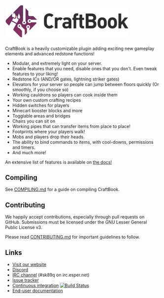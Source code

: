 <h1>
    <img src="craftbook-logo.svg" alt="CraftBook" width="400" /> 
</h1>

CraftBook is a heavily customizable plugin adding exciting new gameplay elements and advanced redstone functions!

* Modular, and extremely light on your server.
* Enable features that you need, disable ones that you don't. Even tweak features to your liking!
* Redstone ICs (AND/OR gates, lightning striker gates)
* Elevators for your server so people can jump between floors quickly (Or smoothly, if you choose so)
* Working cauldrons so players can cook inside them
* Your own custom crafting recipes
* Hidden switches for players
* Minecart booster blocks and more
* Togglable areas and bridges
* Chairs you can sit on
* Working pipes that can transfer items from place to place!
* Footprints where your players walk!
* Mobs and players drop their heads.
* The ability to bind commands to items, with cool-downs, permissions and timers.
* And much more!

An extensive list of features is available on [the docs!](https://craftbook.enginehub.org/en/latest/mechanics/)

Compiling
---------

See [COMPILING.md](COMPILING.md) for a guide on compiling CraftBook.

Contributing
------------

We happily accept contributions, especially through pull requests on GitHub.
Submissions must be licensed under the GNU Lesser General Public License v3.

Please read [CONTRIBUTING.md](CONTRIBUTING.md) for important guidelines to follow.

Links
-----

* [Visit our website](https://enginehub.org/)
* [Discord](https://discord.gg/enginehub)
* [IRC channel](https://webchat.esper.net/?join=sk89q) (#sk89q on irc.esper.net)
* [Issue tracker](https://github.com/EngineHub/CraftBook/issues)
* [Continuous integration](http://builds.enginehub.org) [![Build Status](https://ci.enginehub.org/app/rest/builds/buildType:bt6,branch:master/statusIcon.svg)](http://ci.enginehub.org/viewType.html?buildTypeId=bt6&guest=1)
* [End-user documentation](https://craftbook.enginehub.org/en/latest/)